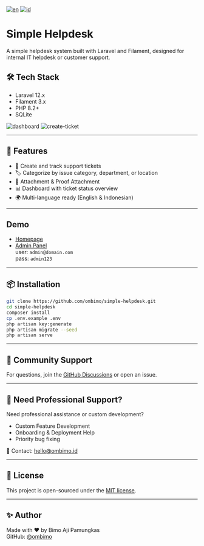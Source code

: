 [![en](https://img.shields.io/badge/lang-en-green.svg)](README.md)
[![id](https://img.shields.io/badge/lang-id-blue.svg)](README.id.md)

# Simple Helpdesk

A simple helpdesk system built with Laravel and Filament, designed for internal IT helpdesk or customer support.

## 🛠️ Tech Stack

- Laravel 12.x
- Filament 3.x
- PHP 8.2+
- SQLite

![dashboard](https://nos.jkt-1.neo.id/ombimo/simple-helpdesk/dashboard.png)
![create-ticket](https://nos.jkt-1.neo.id/ombimo/simple-helpdesk/create-ticket.png)

---

## 🚀 Features

- 🧾 Create and track support tickets  
- 🏷️ Categorize by issue category, department, or location  
- 📎 Attachment & Proof Attachment  
- 📊 Dashboard with ticket status overview  
- 🌍 Multi-language ready (English & Indonesian)  

---

## Demo

- [Homepage](https://simple-helpdesk.ombimo.id/)
- [Admin Panel](https://simple-helpdesk.ombimo.id/admin)  
  user: `admin@domain.com`  
  pass: `admin123`

---

## 📦 Installation

```bash
git clone https://github.com/ombimo/simple-helpdesk.git
cd simple-helpdesk
composer install
cp .env.example .env
php artisan key:generate
php artisan migrate --seed
php artisan serve
```
---

## 💬 Community Support

For questions, join the [GitHub Discussions](https://github.com/ombimo/simple-helpdesk/discussions) or open an issue.

---

## 💼 Need Professional Support?

Need professional assistance or custom development?

- Custom Feature Development
- Onboarding & Deployment Help
- Priority bug fixing

📩 Contact: hello@ombimo.id

---

## 📄 License

This project is open-sourced under the [MIT license](LICENSE).

---

## ✨ Author

Made with ❤️ by Bimo Aji Pamungkas  
GitHub: [@ombimo](https://github.com/ombimo)
